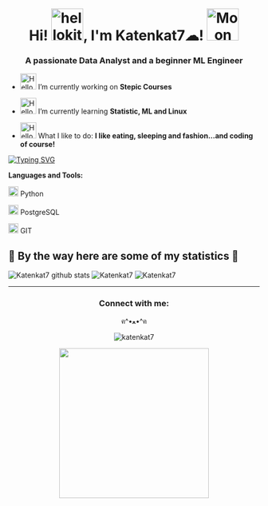 

<h1 align="center"> Hi!  <a href="https://emoji.gg/emoji/2696-hellokitty-sparkle"><img src="https://cdn3.emoji.gg/emojis/2696-hellokitty-sparkle.png" width="64px" height="64px" alt="hellokitty_sparkle"></a>, I'm Katenkat7☁! <img height="40" <a href="https://emoji.gg/emoji/7745-moon"><img src="https://cdn3.emoji.gg/emojis/7745-moon.gif" width="64px" height="64px" alt="Moon"></a></h1>
<h3 align="center">A passionate Data Analyst and a beginner ML Engineer </h3>

- <a href="https://emoji.gg/emoji/9691-hellokittyarrowr"><img src="https://cdn3.emoji.gg/emojis/9691-hellokittyarrowr.gif" width="32px" height="32px" alt="HelloKittyArrowR"></a> I’m currently working on **Stepic Courses**

- <a href="https://emoji.gg/emoji/9691-hellokittyarrowr"><img src="https://cdn3.emoji.gg/emojis/9691-hellokittyarrowr.gif" width="32px" height="32px" alt="HelloKittyArrowR"></a> I’m currently learning **Statistic, ML and Linux**

- <a href="https://emoji.gg/emoji/9691-hellokittyarrowr"><img src="https://cdn3.emoji.gg/emojis/9691-hellokittyarrowr.gif" width="32px" height="32px" alt="HelloKittyArrowR"></a> What I like to do: **I like eating, sleeping and fashion...and coding of course!**


[![Typing SVG](https://readme-typing-svg.herokuapp.com?color=%2336BCF7&lines=Medical+cybernetics+student)](https://git.io/typing-svg)

**Languages and Tools:**  

<code><img height="20" src="https://img.icons8.com/nolan/96/python.png"></code> Python 

<code><img height="20" src="https://img.icons8.com/nolan/96/sql.png"></code> PostgreSQL

<code><img height="20" src="https://img.icons8.com/nolan/96/git.png"></code> GIT

## 🎀 By the way here are some of my statistics 🎀
![Katenkat7 github stats](https://github-readme-stats.vercel.app/api?username=katenkat7&show_icons=true&hide_border=true&count_private=true&theme=shades-of-purple&icon_color=fad000)
<img src="https://github-readme-streak-stats.herokuapp.com/?user=katenkat7&count_private=true&theme=radical" alt="Katenkat7"/>
![Katenkat7](https://github-readme-stats.vercel.app/api/top-langs/?username=katenkat7&count_private=true&theme=radical)


</div>


-----
<h3 align="center">Connect with me:</h3>
<div align="center">

ฅ^•ﻌ•^ฅ

<p align="center"> <img src="https://komarev.com/ghpvc/?username=katenkat7&color=ff69b4&style=for-the-badge" alt="katenkat7" /> </p>

 
<div id="header" align="center">
  <img src="https://media.tenor.com/BMGVnrToETEAAAAC/my-life-teenage-robot-nicktoons.gif" width="300"/>
</div>
<!--
**katenkat7/katenkat7** is a ✨ _special_ ✨ repository because its `README.md` (this file) appears on your GitHub profile.
[![image](https://img.shields.io/badge/LinkedIn-ff69b4?style=for-the-badge&logo=linkedin&logoColor=white)](https://www.linkedin.com/in/)
[![image](https://img.shields.io/badge/Instagram-ff69b4?style=for-the-badge&logo=instagram&logoColor=white)](https://www.instagram.com/)
[![image](https://img.shields.io/badge/Gmail-ff69b4?style=for-the-badge&logo=gmail&logoColor=white)](mailto:)
Here are some ideas to get you started:

- 🔭 I’m currently working on ...
- 🌱 I’m currently learning ...
- 👯 I’m looking to collaborate on ...
- 🤔 I’m looking for help with ...
- 💬 Ask me about ...
- 📫 How to reach me: ...
- 😄 Pronouns: ...
- ⚡ Fun fact: ...
-->
